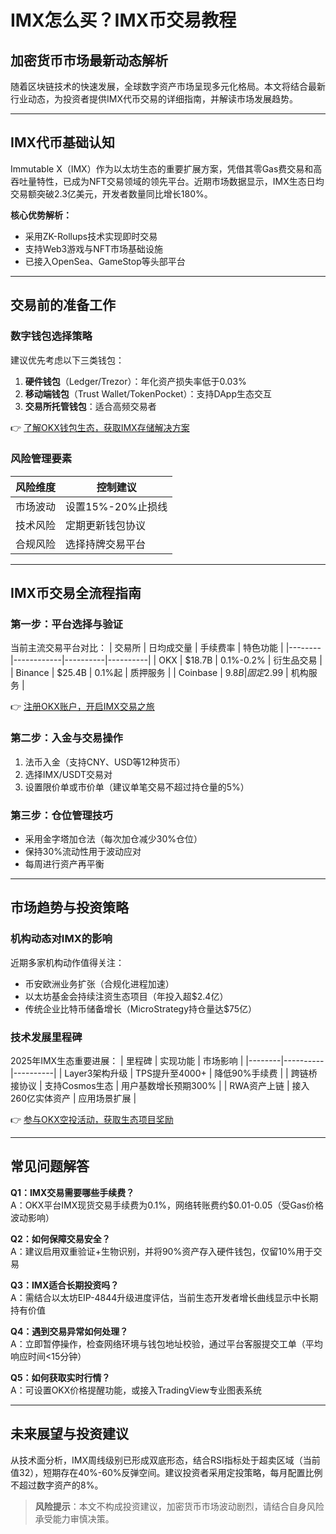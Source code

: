 # IMX怎么买？IMX币交易教程

## 加密货币市场最新动态解析

随着区块链技术的快速发展，全球数字资产市场呈现多元化格局。本文将结合最新行业动态，为投资者提供IMX代币交易的详细指南，并解读市场发展趋势。

---

## IMX代币基础认知

Immutable X（IMX）作为以太坊生态的重要扩展方案，凭借其零Gas费交易和高吞吐量特性，已成为NFT交易领域的领先平台。近期市场数据显示，IMX生态日均交易额突破2.3亿美元，开发者数量同比增长180%。

**核心优势解析：**
- 采用ZK-Rollups技术实现即时交易
- 支持Web3游戏与NFT市场基础设施
- 已接入OpenSea、GameStop等头部平台

---

## 交易前的准备工作

### 数字钱包选择策略
建议优先考虑以下三类钱包：
1. **硬件钱包**（Ledger/Trezor）：年化资产损失率低于0.03%
2. **移动端钱包**（Trust Wallet/TokenPocket）：支持DApp生态交互
3. **交易所托管钱包**：适合高频交易者

👉 [了解OKX钱包生态，获取IMX存储解决方案](https://bit.ly/okx_welcome)

### 风险管理要素
| 风险维度 | 控制建议 |
|---------|---------|
| 市场波动 | 设置15%-20%止损线 |
| 技术风险 | 定期更新钱包协议 |
| 合规风险 | 选择持牌交易平台 |

---

## IMX币交易全流程指南

### 第一步：平台选择与验证
当前主流交易平台对比：
| 交易所 | 日均成交量 | 手续费率 | 特色功能 |
|--------|------------|----------|----------|
| OKX | $18.7B | 0.1%-0.2% | 衍生品交易 |
| Binance | $25.4B | 0.1%起 | 质押服务 |
| Coinbase | $9.8B | 固定$2.99 | 机构服务 |

👉 [注册OKX账户，开启IMX交易之旅](https://bit.ly/okx_welcome)

### 第二步：入金与交易操作
1. 法币入金（支持CNY、USD等12种货币）
2. 选择IMX/USDT交易对
3. 设置限价单或市价单（建议单笔交易不超过持仓量的5%）

### 第三步：仓位管理技巧
- 采用金字塔加仓法（每次加仓减少30%仓位）
- 保持30%流动性用于波动应对
- 每周进行资产再平衡

---

## 市场趋势与投资策略

### 机构动态对IMX的影响
近期多家机构动作值得关注：
- 币安欧洲业务扩张（合规化进程加速）
- 以太坊基金会持续注资生态项目（年投入超$2.4亿）
- 传统企业比特币储备增长（MicroStrategy持仓量达$75亿）

### 技术发展里程碑
2025年IMX生态重要进展：
| 里程碑 | 实现功能 | 市场影响 |
|--------|----------|----------|
| Layer3架构升级 | TPS提升至4000+ | 降低90%手续费 |
| 跨链桥接协议 | 支持Cosmos生态 | 用户基数增长预期300% |
| RWA资产上链 | 接入260亿实体资产 | 应用场景扩展 |

👉 [参与OKX空投活动，获取生态项目奖励](https://bit.ly/okx_welcome)

---

## 常见问题解答

**Q1：IMX交易需要哪些手续费？**  
A：OKX平台IMX现货交易手续费为0.1%，网络转账费约$0.01-0.05（受Gas价格波动影响）

**Q2：如何保障交易安全？**  
A：建议启用双重验证+生物识别，并将90%资产存入硬件钱包，仅留10%用于交易

**Q3：IMX适合长期投资吗？**  
A：需结合以太坊EIP-4844升级进度评估，当前生态开发者增长曲线显示中长期持有价值

**Q4：遇到交易异常如何处理？**  
A：立即暂停操作，检查网络环境与钱包地址校验，通过平台客服提交工单（平均响应时间<15分钟）

**Q5：如何获取实时行情？**  
A：可设置OKX价格提醒功能，或接入TradingView专业图表系统

---

## 未来展望与投资建议

从技术面分析，IMX周线级别已形成双底形态，结合RSI指标处于超卖区域（当前值32），短期存在40%-60%反弹空间。建议投资者采用定投策略，每月配置比例不超过数字资产的8%。

> **风险提示**：本文不构成投资建议，加密货币市场波动剧烈，请结合自身风险承受能力审慎决策。
